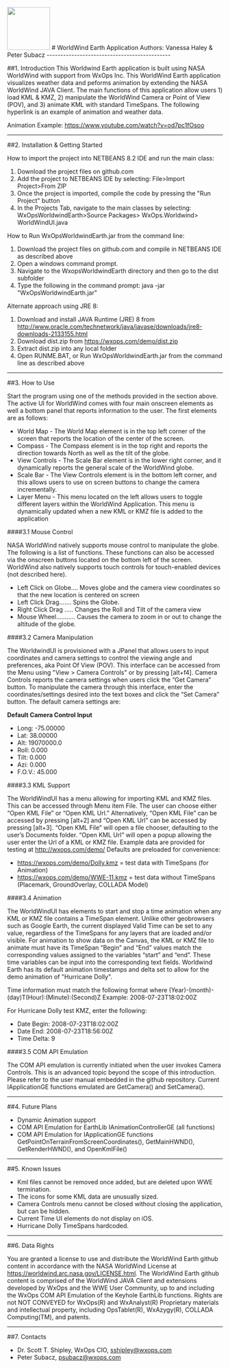 
<img src="https://wxops.joomla.com/images/assets/header_images/wxops-logo-sm.png" height="100"/>
# WorldWind Earth Application
Authors: Vanessa Haley & Peter Subacz 
---------------------------------------------

##1. Introduction
This Worldwind Earth application is built using NASA WorldWind with support from WxOps Inc. This WorldWind Earth application visualizes weather data and peforms animation by extending the NASA WorldWind JAVA Client. The main functions of this application allow users 1) load KML & KMZ, 2) manipulate the WorldWind Camera or Point of View (POV), and 3) animate KML with standard TimeSpans. The following hyperlink is an example of animation and weather data.

Animation Example: https://www.youtube.com/watch?v=od7pc1fOsoo

---------------------------------------------
##2. Installation & Getting Started

How to import the project into NETBEANS 8.2 IDE and run the main class:

1. Download the project files on github.com
2. Add the project to NETBEANS IDE by selecting: File>Import Project>From ZIP
3. Once the project is imported, compile the code by pressing the "Run Project" button
4. In the Projects Tab, navigate to the main classes by selecting: WxOpsWorldwindEarth>Source Packages> WxOps.Worldwind> WorldWindUI.java

How to Run WxOpsWorldwindEarth.jar from the command line:

1. Download the project files on github.com and compile in NETBEANS IDE as described above
2. Open a windows command prompt.
3. Navigate to the WxopsWorldwindEarth directory and then go to the dist subfolder
4. Type the following in the command prompt: java -jar "WxOpsWorldwindEarth.jar" 

Alternate approach using JRE 8:

1. Download and install JAVA Runtime (JRE) 8 from  http://www.oracle.com/technetwork/java/javase/downloads/jre8-downloads-2133155.html
2. Download dist.zip from https://wxops.com/demo/dist.zip
3. Extract dist.zip into any local folder
4. Open RUNME.BAT, or Run WxOpsWorldwindEarth.jar from the command line as described above

---------------------------------------------

##3. How to Use

Start the program using one of the methods provided in the section above. The active UI for WorldWind comes with four main onscreen elements as well a bottom panel that reports information to the user. The first elements are as follows:

* World Map - The World Map element is in the top left corner of the screen that reports the location of the center of the screen.
* Compass - The Compass element is in the top right and reports the direction towards North as well as the tilt of the globe.
* View Controls - The Scale Bar element is in the lower right corner, and it dynamically reports the general scale of the WorldWind globe. 
* Scale Bar - The View Controls element is in the bottom left corner, and this allows users to use on screen buttons to change the camera incrementally.
* Layer Menu - This menu located on the left allows users to toggle different layers within the WorldWind Application. This menu is dynamically updated when a new KML or KMZ file is added to the application

####3.1 Mouse Control

NASA WorldWind natively supports mouse control to manipulate the globe. The following is a list of functions. These functions can also be accessed via the onscreen buttons located on the bottom left of the screen. WorldWind also natively supports touch controls for touch-enabled devices (not described here).
* Left Click on Globe.... Moves globe and the camera view coordinates so that the new location is centered on screen
* Left Click Drag....... Spins the Globe.
* Right Click Drag ..... Changes the Roll and Tilt of the camera view
* Mouse Wheel........... Causes the camera to zoom in or out to change the altitude of the globe.

####3.2 Camera Manipulation 

The WorldwindUI is provisioned with a JPanel that allows users to input coordinates and camera settings to control the viewing angle and preferences, aka Point Of View (POV). This interface can be accessed from the Menu using "View > Camera Controls" or by pressing [alt+f4]. Camera Controls reports the camera settings when users click the “Get Camera” button. To manipulate the camera through this interface, enter the coordinates/settings desired into the text boxes and click the “Set Camera” button. The default camera settings are:

**Default Camera Control Input**
* Long: -75.00000
* Lat: 38.00000
* Alt: 19070000.0
* Roll: 0.000
* Tilt: 0.000
* Azi: 0.000
* F.O.V.: 45.000

####3.3 KML Support

The WorldWindUI has a menu allowing for importing KML and KMZ files. This can be accessed through Menu item File. The user can choose either “Open KML File” or “Open KML Url.” Alternatively, “Open KML File” can be accessed by pressing [alt+2] and “Open KML Url” can be accessed by pressing [alt+3]. “Open KML File” will open a file chooser, defaulting to the user’s Documents folder. “Open KML Url” will open a popup allowing the user enter the Url of a KML or KMZ file. 
Example data are provided for testing at http://wxops.com/demo/
Defaults are preloaded for convenience:
* https://wxops.com/demo/Dolly.kmz = test data with TimeSpans (for Animation)
* https://wxops.com/demo/WWE-11.kmz = test data without TimeSpans (Placemark, GroundOverlay, COLLADA Model)

####3.4 Animation 

The WorldWindUI has elements to start and stop a time animation when any KML or KMZ file contains a TimeSpan element. Unlike other geobrowsers such as Google Earth, the current displayed Valid Time can be set to any value, regardless of the TimeSpans for any layers that are loaded and/or visible. For animation to show data on the Canvas, the KML or KMZ file to animate must have its TimeSpan “Begin” and “End” values match the corresponding values assigned to the variables “start” and “end”. These time variables can be input into the corresponding text fields. Worldwind Earth has its default animation timestamps and delta set to allow for the demo animation of "Hurricane Dolly". 

Time information must match the following format where (Year)-(month)-(day)T(Hour):(Minute):(Second)Z
Example: 2008-07-23T18:02:00Z 

For Hurricane Dolly test KMZ, enter the following: 
* Date Begin: 	2008-07-23T18:02:00Z
* Date End:	2008-07-23T18:56:00Z
* Time Delta:	9

####3.5 COM API Emulation 

The COM API emulation is currently initiated when the user invokes Camera Controls.  This is an advanced topic beyond the scope of this introduction.  Please refer to the user manual embedded in the github repository. Current IApplicationGE functions emulated are GetCamera() and SetCamera().

---------------------------------------------

##4. Future Plans

* Dynamic Animation support
* COM API Emulation for EarthLib IAnimationControllerGE (all functions)
* COM API Emulation for IApplicationGE functions GetPointOnTerrainFromScreenCoordinates(), GetMainHWND(), GetRenderHWND(), and OpenKmlFile()

---------------------------------------------

##5. Known Issues

* Kml files cannot be removed once added, but are deleted upon WWE termination. 
* The icons for some KML data are unusually sized.
* Camera Controls menu cannot be closed without closing the application, but can be hidden.
* Current Time UI elements do not display on iOS. 
* Hurricane Dolly TimeSpans hardcoded.

---------------------------------------------

##6. Data Rights

You are granted a license to use and distribute the WorldWind Earth github content in accordance with the NASA WorldWind License at https://worldwind.arc.nasa.gov/LICENSE.html. The WorldWind Earth github content is comprised of the WorldWind JAVA Client and extensions developed by WxOps and the WWE User Community, up to and including the WxOps COM API Emulation of the Keyhole EarthLib functions. Rights are not NOT CONVEYED for WxOps(R) and WxAnalyst(R) Proprietary materials and intellectual property, including OpsTablet(R), WxAzygy(R), COLLADA Computing(TM), and patents. 

---------------------------------------------
##7. Contacts

* Dr. Scott T. Shipley, WxOps CIO, sshipley@wxops.com
* Peter Subacz, psubacz@wxops.com
